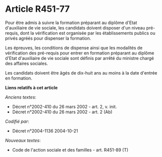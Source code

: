 # Article R451-77

Pour être admis à suivre la formation préparant au diplôme d'Etat d'auxiliaire de vie sociale, les candidats doivent disposer
d'un niveau pré-requis, dont la vérification est organisée par les établissements publics ou privés agréés pour dispenser la
formation.

Les épreuves, les conditions de dispense ainsi que les modalités de vérification des pré-requis pour entrer en formation
préparant au diplôme d'Etat d'auxiliaire de vie sociale sont définis par arrêté du ministre chargé des affaires sociales.

Les candidats doivent être âgés de dix-huit ans au moins à la date d'entrée en formation.

**Liens relatifs à cet article**

_Anciens textes_:

  - Décret n°2002-410 du 26 mars 2002 - art. 2, v. init.
  - Décret n°2002-410 du 26 mars 2002 - art. 2 (Ab)

_Codifié par_:

  - Décret n°2004-1136 2004-10-21

_Nouveaux textes_:

  - Code de l'action sociale et des familles - art. R451-89 (T)
